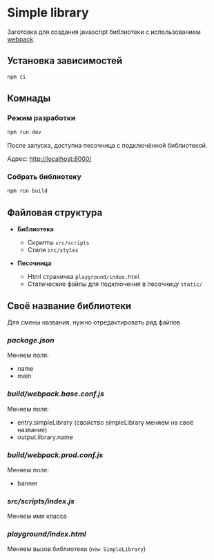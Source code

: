# Simple library

Заготовка для создания javascript библиотеки с использованием [webpack](https://webpack.js.org/).

## Установка зависимостей

```bash
npm ci
```

## Комнады

### Режим разработки

```bash
npm run dev
```

После запуска, доступна песочница с подключённой библиотекой.

Адрес: [http://localhost:8000/](http://localhost:8000/)

### Собрать библиотеку

```bash
npm run build
```

## Файловая структура

* **Библиотека**
  * Скрипты `src/scripts`
  * Стили `src/styles`

* **Песочница**
  * Html страничка `playground/index.html`
  * Статические файлы для подключения в песочницу `static/`

## Своё название библиотеки

Для смены названия, нужно отредактировать ряд файлов

### *package.json*

Меняем поля: 

* name
* main

### *build/webpack.base.conf.js*

Меняем поля: 

* entry.simpleLibrary (свойство simpleLibrary меняем на своё название)
* output.library.name

### *build/webpack.prod.conf.js*

Меняем полe: 

* banner

### *src/scripts/index.js*

Меняем имя класса

### *playground/index.html*

Меняем вызов библиотеки (`new SimpleLibrary`)
